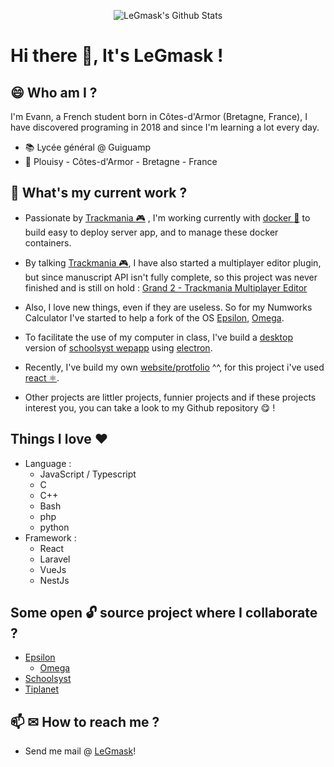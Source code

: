 <p align="center">
  <img alt="LeGmask's Github Stats" src="https://github-readme-stats.vercel.app/api?username=legmask&show_icons=true&include_all_commits=true&hide_border=false&theme=dark" />
</p>

# Hi there 👋, It's LeGmask !


## 😄 Who am I ?
I'm Evann, a French student born in Côtes-d'Armor (Bretagne, France), I have discovered programing in 2018 and since I'm learning a lot every day. 

* 📚 Lycée général @ Guiguamp
* 📍 Plouisy - Côtes-d'Armor - Bretagne - France

## 🚧 What's my current work ?

* Passionate by [Trackmania 🎮](http://trackmania.com/) , I'm working currently with [docker 🐳](https://www.docker.com/) to build easy to deploy server app, and to manage these docker containers.

* By talking [Trackmania 🎮](http://trackmania.com/), I have also started a multiplayer editor plugin, but since manuscript API isn't fully complete, so this project was never finished and is still on hold : [Grand 2 - Trackmania Multiplayer Editor](https://github.com/LeGmask/Grand-2)

* Also, I love new things, even if they are useless. So for my Numworks Calculator I've started to help a fork of the OS [Epsilon](https://github.com/numworks/epsilon), [Omega](https://github.com/Omega-Numworks/Omega).

* To facilitate the use of my computer in class, I've build a [desktop](https://github.com/schoolsyst/desktop) version of [schoolsyst wepapp](https://github.com/schoolsyst/webapp) using [electron](https://www.electronjs.org/). 

* Recently, I've build my own [website/protfolio](https://github.com/LeGmask/portfolio) ^^, for this project i've used [react ⚛️](https://reactjs.org/).

* Other projects are littler projects, funnier projects and if these projects interest you, you can take a look to my Github repository :yum: !

## Things I love :heart:

* Language : 
  - JavaScript / Typescript
  - C
  - C++
  - Bash
  - php
  - python
* Framework :
  - React
  - Laravel
  - VueJs
  - NestJs

## Some open 🔓 source project where I collaborate ?

* [Epsilon](https://github.com/numworks/epsilon)
  - [Omega](https://github.com/Omega-Numworks/Omega)
* [Schoolsyst](https://github.com/schoolsyst)
* [Tiplanet](https://github.com/TI-Planet/)

## 📫 ✉ How to reach me ?

- Send me mail @ [LeGmask](https://evann.tech/to/mail)! 
<!--
## :eyes:

![Visitor 🙋‍♂️](https://hitcounter.pythonanywhere.com/count/tag.svg?url=https%3A%2F%2Fgithub.com%2FLeGmask)

**LeGmask/LeGmask** is a ✨ _special_ ✨ repository because its `README.md` (this file) appears on your GitHub profile.

Here are some ideas to get you started:

- 🔭 I’m currently working on ...
- 🌱 I’m currently learning ...
- 👯 I’m looking to collaborate on ...
- 🤔 I’m looking for help with ...
- 💬 Ask me about ...
- 📫 How to reach me: ...
- 😄 Pronouns: ...
- ⚡ Fun fact: ...
-->
